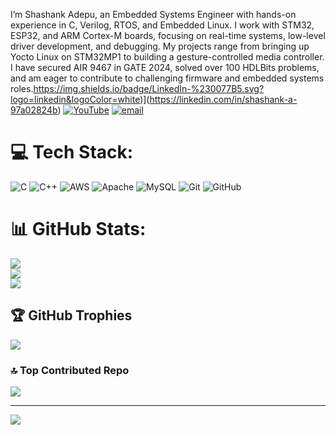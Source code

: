 I’m Shashank Adepu, an Embedded Systems Engineer with hands-on experience in C, Verilog, RTOS, and Embedded Linux. I work with STM32, ESP32, and ARM Cortex-M boards, focusing on real-time systems, low-level driver development, and debugging. My projects range from bringing up Yocto Linux on STM32MP1 to building a gesture-controlled media controller. I have secured AIR 9467 in GATE 2024, solved over 100 HDLBits problems, and am eager to contribute to challenging firmware and embedded systems roles.https://img.shields.io/badge/LinkedIn-%230077B5.svg?logo=linkedin&logoColor=white)](https://linkedin.com/in/shashank-a-97a02824b) [![YouTube](https://img.shields.io/badge/YouTube-%23FF0000.svg?logo=YouTube&logoColor=white)](https://youtube.com/@anandamadepu573) [![email](https://img.shields.io/badge/Email-D14836?logo=gmail&logoColor=white)](mailto:shashankadepu@gmail.com) 

# 💻 Tech Stack:
![C](https://img.shields.io/badge/c-%2300599C.svg?style=for-the-badge&logo=c&logoColor=white) ![C++](https://img.shields.io/badge/c++-%2300599C.svg?style=for-the-badge&logo=c%2B%2B&logoColor=white) ![AWS](https://img.shields.io/badge/AWS-%23FF9900.svg?style=for-the-badge&logo=amazon-aws&logoColor=white) ![Apache](https://img.shields.io/badge/apache-%23D42029.svg?style=for-the-badge&logo=apache&logoColor=white) ![MySQL](https://img.shields.io/badge/mysql-4479A1.svg?style=for-the-badge&logo=mysql&logoColor=white) ![Git](https://img.shields.io/badge/git-%23F05033.svg?style=for-the-badge&logo=git&logoColor=white) ![GitHub](https://img.shields.io/badge/github-%23121011.svg?style=for-the-badge&logo=github&logoColor=white)
# 📊 GitHub Stats:
![](https://github-readme-stats.vercel.app/api?username=shashank7652907&theme=dark&hide_border=false&include_all_commits=false&count_private=false)<br/>
![](https://nirzak-streak-stats.vercel.app/?user=shashank7652907&theme=dark&hide_border=false)<br/>
![](https://github-readme-stats.vercel.app/api/top-langs/?username=shashank7652907&theme=dark&hide_border=false&include_all_commits=false&count_private=false&layout=compact)

## 🏆 GitHub Trophies
![](https://github-profile-trophy.vercel.app/?username=shashank7652907&theme=radical&no-frame=false&no-bg=true&margin-w=4)

### 🔝 Top Contributed Repo
![](https://github-contributor-stats.vercel.app/api?username=shashank7652907&limit=5&theme=dark&combine_all_yearly_contributions=true)

---
[![](https://visitcount.itsvg.in/api?id=shashank7652907&icon=0&color=0)](https://visitcount.itsvg.in)

<!-- Proudly created with GPRM ( https://gprm.itsvg.in ) -->
